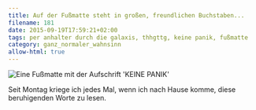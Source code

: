 ```yaml
---
title: Auf der Fußmatte steht in großen, freundlichen Buchstaben...
filename: 181
date: 2015-09-19T17:59:21+02:00
tags: per anhalter durch die galaxis, thhgttg, keine panik, fußmatte
category: ganz_normaler_wahnsinn
allow-html: true
---
```

<img alt="Eine Fußmatte mit der Aufschrift 'KEINE PANIK'" title="Diese Fußmatte verkauft sich etwas besser als die Encyclopaedia Galactica." src="https://www.strangerthanusual.de/hosted_files/497/download">
<p>Seit Montag kriege ich jedes Mal, wenn ich nach Hause komme, diese beruhigenden Worte zu lesen.</p>
